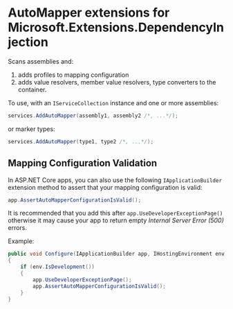# AutoMapper extensions for Microsoft.Extensions.DependencyInjection

Scans assemblies and:

1. adds profiles to mapping configuration
2. adds value resolvers, member value resolvers, type converters to the container.

To use, with an `IServiceCollection` instance and one or more assemblies:

```c#
services.AddAutoMapper(assembly1, assembly2 /*, ...*/);
```

or marker types:

```c#
services.AddAutoMapper(type1, type2 /*, ...*/);
```

## Mapping Configuration Validation
In ASP.NET Core apps, you can also use the following `IApplicationBuilder` extension method to assert that your mapping configuration is valid:

```c#
app.AssertAutoMapperConfigurationIsValid();
```
It is recommended that you add this after `app.UseDeveloperExceptionPage()` otherwise it may cause your app to return empty *Internal Server Error (500)* errors.

Example:
```c#
public void Configure(IApplicationBuilder app, IHostingEnvironment env)
{
    if (env.IsDevelopment())
    {
        app.UseDeveloperExceptionPage();
        app.AssertAutoMapperConfigurationIsValid();
    }
}
```